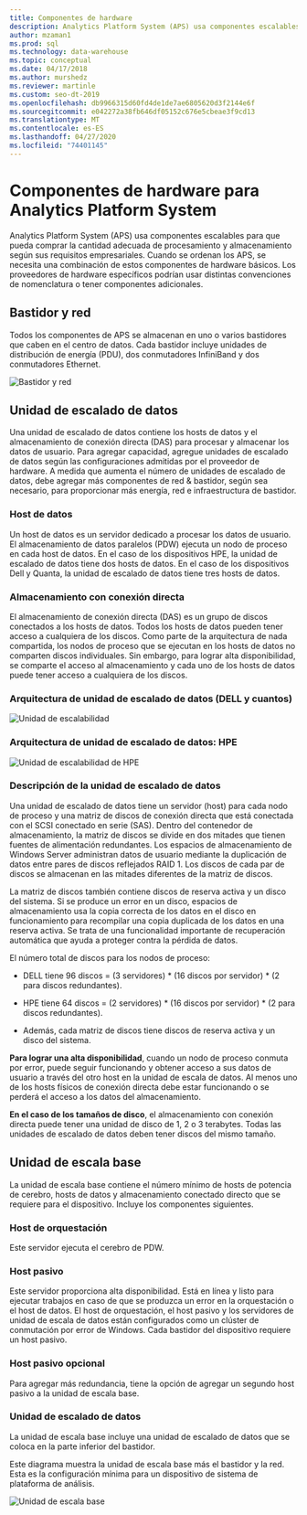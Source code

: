 ```yaml
---
title: Componentes de hardware
description: Analytics Platform System (APS) usa componentes escalables para que pueda comprar la cantidad adecuada de procesamiento y almacenamiento según sus requisitos empresariales. Cuando se ordenan los APS, se necesita una combinación de estos componentes de hardware básicos.
author: mzaman1
ms.prod: sql
ms.technology: data-warehouse
ms.topic: conceptual
ms.date: 04/17/2018
ms.author: murshedz
ms.reviewer: martinle
ms.custom: seo-dt-2019
ms.openlocfilehash: db9966315d60fd4de1de7ae6805620d3f2144e6f
ms.sourcegitcommit: e042272a38fb646df05152c676e5cbeae3f9cd13
ms.translationtype: MT
ms.contentlocale: es-ES
ms.lasthandoff: 04/27/2020
ms.locfileid: "74401145"
---
```

# <a name="hardware-components-for-analytics-platform-system"></a>Componentes de hardware para Analytics Platform System

Analytics Platform System (APS) usa componentes escalables para que pueda comprar la cantidad adecuada de procesamiento y almacenamiento según sus requisitos empresariales. Cuando se ordenan los APS, se necesita una combinación de estos componentes de hardware básicos. Los proveedores de hardware específicos podrían usar distintas convenciones de nomenclatura o tener componentes adicionales.  
 
  
## <a name="rack-and-network"></a><a name="rackandnetwork"></a>Bastidor y red 
 
Todos los componentes de APS se almacenan en uno o varios bastidores que caben en el centro de datos. Cada bastidor incluye unidades de distribución de energía (PDU), dos conmutadores InfiniBand y dos conmutadores Ethernet.  
  
![Bastidor y red](media/rack-and-network.png "Bastidor y red de APS")  
  
## <a name="data-scale-unit"></a><a name="datascaleunit"></a>Unidad de escalado de datos
 
Una unidad de escalado de datos contiene los hosts de datos y el almacenamiento de conexión directa (DAS) para procesar y almacenar los datos de usuario. Para agregar capacidad, agregue unidades de escalado de datos según las configuraciones admitidas por el proveedor de hardware. A medida que aumenta el número de unidades de escalado de datos, debe agregar más componentes de red & bastidor, según sea necesario, para proporcionar más energía, red e infraestructura de bastidor.  
  
### <a name="data-host"></a>Host de datos  

Un host de datos es un servidor dedicado a procesar los datos de usuario. El almacenamiento de datos paralelos (PDW) ejecuta un nodo de proceso en cada host de datos. En el caso de los dispositivos HPE, la unidad de escalado de datos tiene dos hosts de datos. En el caso de los dispositivos Dell y Quanta, la unidad de escalado de datos tiene tres hosts de datos.  
  
### <a name="direct-attached-storage"></a>Almacenamiento con conexión directa
 
El almacenamiento de conexión directa (DAS) es un grupo de discos conectados a los hosts de datos. Todos los hosts de datos pueden tener acceso a cualquiera de los discos. Como parte de la arquitectura de nada compartida, los nodos de proceso que se ejecutan en los hosts de datos no comparten discos individuales. Sin embargo, para lograr alta disponibilidad, se comparte el acceso al almacenamiento y cada uno de los hosts de datos puede tener acceso a cualquiera de los discos.  
  
### <a name="data-scale-unit-architecture---dell-and-quanta"></a>Arquitectura de unidad de escalado de datos (DELL y cuantos)
  
![Unidad de escalabilidad](media/scalability-unit-dell.png "Unidad de escalabilidad de Dell")  
  
### <a name="data-scale-unit-architecture---hpe"></a>Arquitectura de unidad de escalado de datos: HPE 
 
![Unidad de escalabilidad de HPE](media/scalability-unit-hpe.png "Unidad de escalabilidad de HPE")  
  
### <a name="data-scale-unit-description"></a>Descripción de la unidad de escalado de datos

Una unidad de escalado de datos tiene un servidor (host) para cada nodo de proceso y una matriz de discos de conexión directa que está conectada con el SCSI conectado en serie (SAS). Dentro del contenedor de almacenamiento, la matriz de discos se divide en dos mitades que tienen fuentes de alimentación redundantes. Los espacios de almacenamiento de Windows Server administran datos de usuario mediante la duplicación de datos entre pares de discos reflejados RAID 1. Los discos de cada par de discos se almacenan en las mitades diferentes de la matriz de discos.  
  
La matriz de discos también contiene discos de reserva activa y un disco del sistema. Si se produce un error en un disco, espacios de almacenamiento usa la copia correcta de los datos en el disco en funcionamiento para recompilar una copia duplicada de los datos en una reserva activa. Se trata de una funcionalidad importante de recuperación automática que ayuda a proteger contra la pérdida de datos.  
  
El número total de discos para los nodos de proceso:  
  
-   DELL tiene 96 discos = (3 servidores) * (16 discos por servidor) \* (2 para discos redundantes).  
  
-   HPE tiene 64 discos = (2 servidores) * (16 discos por servidor) \* (2 para discos redundantes).  
  
-   Además, cada matriz de discos tiene discos de reserva activa y un disco del sistema.  
  
**Para lograr una alta disponibilidad**, cuando un nodo de proceso conmuta por error, puede seguir funcionando y obtener acceso a sus datos de usuario a través del otro host en la unidad de escala de datos. Al menos uno de los hosts físicos de conexión directa debe estar funcionando o se perderá el acceso a los datos del almacenamiento.  
  
**En el caso de los tamaños de disco**, el almacenamiento con conexión directa puede tener una unidad de disco de 1, 2 o 3 terabytes. Todas las unidades de escalado de datos deben tener discos del mismo tamaño.  
  
## <a name="base-scale-unit"></a><a name="basescaleunit"></a>Unidad de escala base 
 
La unidad de escala base contiene el número mínimo de hosts de potencia de cerebro, hosts de datos y almacenamiento conectado directo que se requiere para el dispositivo. Incluye los componentes siguientes. 
  
### <a name="orchestration-host"></a>Host de orquestación  
Este servidor ejecuta el cerebro de PDW.
  
### <a name="passive-host"></a>Host pasivo  
Este servidor proporciona alta disponibilidad. Está en línea y listo para ejecutar trabajos en caso de que se produzca un error en la orquestación o el host de datos. El host de orquestación, el host pasivo y los servidores de unidad de escala de datos están configurados como un clúster de conmutación por error de Windows. Cada bastidor del dispositivo requiere un host pasivo.  
  
### <a name="optional-passive-host"></a>Host pasivo opcional  
Para agregar más redundancia, tiene la opción de agregar un segundo host pasivo a la unidad de escala base.  
  
### <a name="data-scale-unit"></a>Unidad de escalado de datos  
La unidad de escala base incluye una unidad de escalado de datos que se coloca en la parte inferior del bastidor.  
  
Este diagrama muestra la unidad de escala base más el bastidor y la red. Esta es la configuración mínima para un dispositivo de sistema de plataforma de análisis.  
  
![Unidad de escala base](media/base-scale-unit.png "Unidad de escala base")  
 
